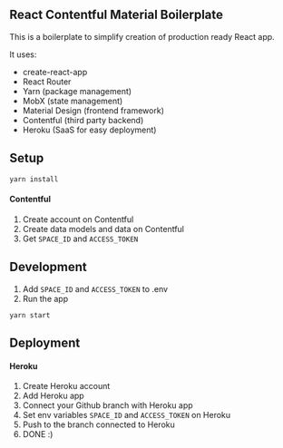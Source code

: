 ## React Contentful Material Boilerplate

This is a boilerplate to simplify creation of production ready React app.

It uses: 
* create-react-app
* React Router
* Yarn (package management)
* MobX (state management)
* Material Design (frontend framework)
* Contentful (third party backend)
* Heroku (SaaS for easy deployment)

## Setup
```
yarn install
```
 
#### Contentful
1. Create account on Contentful
2. Create data models and data on Contentful
3. Get `SPACE_ID` and `ACCESS_TOKEN`
 
## Development
1. Add `SPACE_ID` and `ACCESS_TOKEN` to .env
2. Run the app
```
yarn start
```
 
## Deployment
#### Heroku
1. Create Heroku account
2. Add Heroku app
3. Connect your Github branch with Heroku app
4. Set env variables `SPACE_ID` and `ACCESS_TOKEN` on Heroku
5. Push to the branch connected to Heroku
6. DONE :) 
